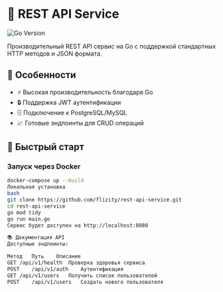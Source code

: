 # 🚀 REST API Service

![Go Version](https://img.shields.io/badge/Go-1.21%2B-blue)

Производительный REST API сервис на Go с поддержкой стандартных HTTP методов и JSON формата.

## 📌 Особенности

- ⚡ Высокая производительность благодаря Go
- 🔒 Поддержка JWT аутентификации
- 🗄️ Подключение к PostgreSQL/MySQL
- 📈 Готовые эндпоинты для CRUD операций

## 🏁 Быстрый старт

### Запуск через Docker
```bash
docker-compose up --build
Локальная установка
bash
git clone https://github.com/flizity/rest-api-service.git
cd rest-api-service
go mod tidy
go run main.go
Сервис будет доступен на http://localhost:8080

📚 Документация API
Доступные эндпоинты:

Метод	Путь	Описание
GET	/api/v1/health	Проверка здоровья сервиса
POST	/api/v1/auth	Аутентификация
GET	/api/v1/users	Получить список пользователей
POST	/api/v1/users	Создать нового пользователя
